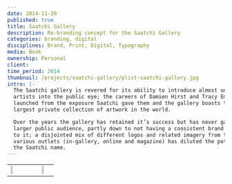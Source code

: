 ```yaml
---
date: 2014-11-30
published: true
title: Saatchi Gallery
description: Re-branding concept for the Saatchi Gallery
categories: branding, digital
disciplines: Brand, Print, Digital, Typography
media: Book
ownership: Personal
client: 
time_period: 2014
thumbnail: /projects/saatchi-gallery/plist-saatchi-gallery.jpg
intro: |-
  The Saatchi gallery is revered for its ability to introduce almost unknown
  artists into the public eye; the careers of Damien Hirst and Tracy Emin were
  launched from the exposure Saatchi gave them and the gallery boasts the
  largest private collection of artwork in the world.

  Over the years the gallery has retained it’s success but has never gained a
  larger public audience, partly down to not having a consistent brand attached
  to it; a disjointed mix of different logos and related imagery from the
  various outlets (in-gallery, online and magazine) has diluted the potential of
  the Saatchi name.
---
```

<table>
  <tr>
    <td><img src="https://d33wubrfki0l68.cloudfront.net/392c9c156b6baa4b009ed35302fd1c4c02f30f7b/f103f/images/projects/saatchi-gallery/saatchi-logo.png" width="45%"></td>
    <td width="20px"></td> <!-- 设置间距 -->
    <td><img src="https://d33wubrfki0l68.cloudfront.net/9e7a48623210c767a8714a46fda0981d1c37f23b/24a60/images/projects/saatchi-gallery/saatchi-magazine.jpg" width="45%"></td>
  </tr>
</table>
